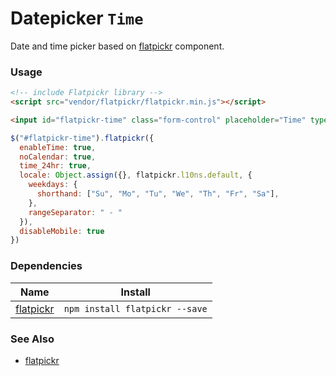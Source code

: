 # Datepicker `Time`

Date and time picker based on [flatpickr](https://github.com/chmln/flatpickr) component.

<!-- STORY -->

### Usage
```html
<!-- include Flatpickr library -->
<script src="vendor/flatpickr/flatpickr.min.js"></script>

<input id="flatpickr-time" class="form-control" placeholder="Time" type="text">
```
```js
$("#flatpickr-time").flatpickr({
  enableTime: true,
  noCalendar: true,
  time_24hr: true,
  locale: Object.assign({}, flatpickr.l10ns.default, {
    weekdays: {
      shorthand: ["Su", "Mo", "Tu", "We", "Th", "Fr", "Sa"],
    },
    rangeSeparator: " - "
  }),
  disableMobile: true
})
```

### Dependencies

| Name        | Install    |
|-------------|---------|
| [flatpickr](https://github.com/chmln/flatpickr) | `npm install flatpickr --save` |

### See Also
- [flatpickr](https://github.com/chmln/flatpickr)
